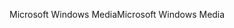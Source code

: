 <span data-ttu-id="132bc-101">Microsoft Windows Media</span><span class="sxs-lookup"><span data-stu-id="132bc-101">Microsoft Windows Media</span></span>